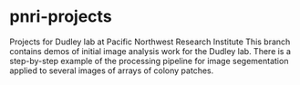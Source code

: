 # pnri-projects
Projects for Dudley lab at Pacific Northwest Research Institute
This branch contains demos of initial image analysis work for the Dudley lab.
There is a step-by-step example of the processing pipeline for image segementation applied to several images of arrays of colony patches.
